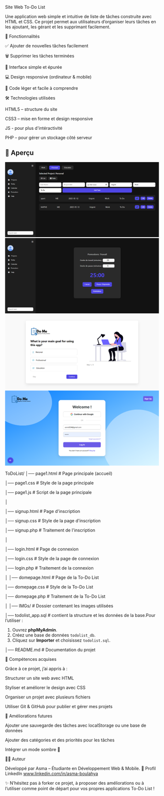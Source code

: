 
Site Web To-Do List

Une application web simple et intuitive de liste de tâches construite avec HTML et CSS.
Ce projet permet aux utilisateurs d’organiser leurs tâches en les ajoutant, les gérant et les supprimant facilement.



🚀 Fonctionnalités

✅ Ajouter de nouvelles tâches facilement

🗑️ Supprimer les tâches terminées

🎨 Interface simple et épurée

💻 Design responsive (ordinateur & mobile)

📂 Code léger et facile à comprendre

🛠️ Technologies utilisées

HTML5 – structure du site

CSS3 – mise en forme et design responsive

JS - pour plus d'intéractivité

 PHP – pour gérer un stockage côté serveur
## 📸 Aperçu  

 ![Aperçu](IMGs/1.png)
 ![Aperçu](IMGs/2.png)
 ![Aperçu](IMGs/3.png)
 ![Aperçu](IMGs/4.png)



 
ToDoList/
│── page1.html          # Page principale (accueil)

│── page1.css           # Style de la page principale

│── page1.js            # Script de la page principale

│

│── signup.html         # Page d'inscription

│── signup.css          # Style de la page d'inscription

│── signup.php          # Traitement de l'inscription

│

│── login.html          # Page de connexion

│── login.css           # Style de la page de connexion

│── login.php           # Traitement de la connexion


│
│── domepage.html       # Page de la To-Do List

│── domepage.css        # Style de la To-Do List

│── domepage.php        # Traitement de la To-Do List


│
│── IMGs/               # Dossier contenant les images utilisées

│── todolist_app.sql       # contient la structure et les données de la base.Pour l’utiliser :  
1. Ouvrez **phpMyAdmin**.  
2. Créez une base de données `todolist_db`.  
3. Cliquez sur **Importer** et choisissez `todolist.sql`. 

│── README.md           # Documentation du projet





🌱 Compétences acquises

Grâce à ce projet, j’ai appris à :

Structurer un site web avec HTML

Styliser et améliorer le design avec CSS

Organiser un projet avec plusieurs fichiers

Utiliser Git & GitHub pour publier et gérer mes projets




📌 Améliorations futures

Ajouter une sauvegarde des tâches avec localStorage ou une base de données

Ajouter des catégories et des priorités pour les tâches

Intégrer un mode sombre 🌙




👩‍💻 Auteur

Développé par Asma – Étudiante en Développement Web & Mobile.
🔗 Profil LinkedIn
 www.linkedin.com/in/asma-boulahya


 ✨ N’hésitez pas à forker ce projet, à proposer des améliorations ou à l’utiliser comme point de départ pour vos propres applications To-Do List !


